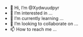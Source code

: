 - 👋 Hi, I’m @Xydwuudpyr
- 👀 I’m interested in ...
- 🌱 I’m currently learning ...
- 💞️ I’m looking to collaborate on ...
- 📫 How to reach me ...

<!---
Xydwuudpyr/Xydwuudpyr is a ✨ special ✨ repository because its `README.md` (this file) appears on your GitHub profile.
You can click the Preview link to take a look at your changes.
--->

